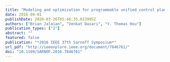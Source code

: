```yaml
---
title: "Modeling and optimization for programmable unified control plane in heterogeneous wireless networks"
date: 2016-09-01
publishDate: 2020-03-26T05:46:35.013995Z
authors: ["Brian Jalaian", "Venkat Dasari", "Y. Thomas Hou"]
publication_types: ["2"]
abstract: ""
featured: false
publication: "*2016 IEEE 37th Sarnoff Symposium*"
url_pdf: "http://ieeexplore.ieee.org/document/7846761/"
doi: "10.1109/SARNOF.2016.7846761"
---
```


